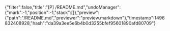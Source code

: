 {"filter":false,"title":"[P] /README.md","undoManager":{"mark":-1,"position":-1,"stack":[]},"preview":{"path":"/README.md","previewer":"preview.markdown"},"timestamp":1496832408928,"hash":"da39a3ee5e6b4b0d3255bfef95601890afd80709"}